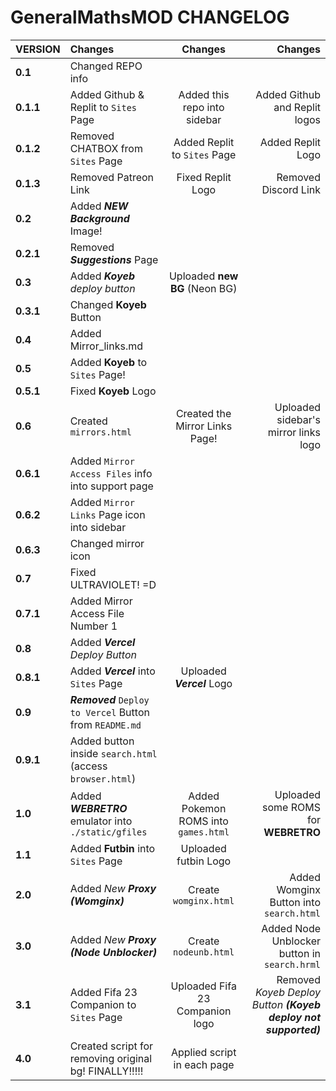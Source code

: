 # GeneralMathsMOD CHANGELOG

| **VERSION**        | **Changes**                                               | **Changes**                           | **Changes**                                                     |
|:-------------------|:----------------------------------------------------------|:-------------------------------------:|----------------------------------------------------------------:|
| **0.1**            | Changed REPO info                                         |                                       |                                                                 |
| **0.1.1**          | Added Github & Replit to `Sites` Page                     | Added this repo into sidebar          | Added Github and Replit logos                                   |
| **0.1.2**          | Removed CHATBOX from `Sites` Page                         | Added Replit to `Sites` Page          | Added Replit Logo                                               |
| **0.1.3**          | Removed Patreon Link                                      | Fixed Replit Logo                     | Removed Discord Link                                            |
| **0.2**            | Added ***NEW Background*** Image!                         |                                       |                                                                 |
| **0.2.1**          | Removed ***Suggestions*** Page                            |                                       |                                                                 |
| **0.3**            | Added ***Koyeb** deploy button*                           | Uploaded **new BG** (Neon BG)         |                                                                 |
| **0.3.1**          | Changed **Koyeb** Button                                  |                                       |                                                                 | 
| **0.4**            | Added Mirror_links.md                                     |                                       |                                                                 |
| **0.5**            | Added **Koyeb** to `Sites` Page!                          |                                       |                                                                 |
| **0.5.1**          | Fixed **Koyeb** Logo                                      |                                       |                                                                 |
| **0.6**            | Created `mirrors.html`                                    | Created the Mirror Links Page!        | Uploaded sidebar's mirror links logo                            |
| **0.6.1**          | Added `Mirror Access Files` info into support page        |                                       |                                                                 |
| **0.6.2**          | Added `Mirror Links` Page icon into sidebar               |                                       |                                                                 |
| **0.6.3**          | Changed mirror icon                                       |                                       |                                                                 |
| **0.7**            | Fixed ULTRAVIOLET! =D                                     |                                       |                                                                 |
| **0.7.1**          | Added Mirror Access File Number 1                         |                                       |                                                                 |
| **0.8**            | Added ***Vercel** Deploy Button*                          |                                       |                                                                 |
| **0.8.1**          | Added ***Vercel*** into `Sites` Page                      | Uploaded ***Vercel*** Logo            |                                                                 |
| **0.9**            | ***Removed*** `Deploy to Vercel` Button from `README.md`  |                                       |                                                                 |
| **0.9.1**          | Added button inside `search.html` (access `browser.html`) |                                       |                                                                 |
| **1.0**            | Added ***WEBRETRO*** emulator into `./static/gfiles`      | Added Pokemon ROMS into `games.html`  | Uploaded some ROMS for **WEBRETRO**                             |
| **1.1**            | Added **Futbin** into `Sites` Page                        | Uploaded futbin Logo                  |                                                                 |
| **2.0**            | Added *New **Proxy (Womginx)***                           | Create `womginx.html`                 | Added Womginx Button into `search.html`                         |
| **3.0**            | Added *New **Proxy (Node Unblocker)***                    | Create `nodeunb.html`                 | Added Node Unblocker button in `search.hrml`                    |
| **3.1**            | Added Fifa 23 Companion to `Sites` Page                   | Uploaded Fifa 23 Companion logo       | Removed *Koyeb Deploy Button **(Koyeb deploy not supported)***  |
| **4.0**            | Created script for removing original bg! FINALLY!!!!!     | Applied script in each page           |                                                                 |
